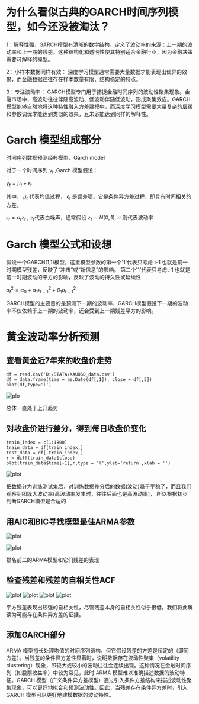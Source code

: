 # 为什么看似古典的GARCH时间序列模型，如今还没被淘汰？

1：解释性强，GARCH模型有清晰的数学结构，定义了波动率的来源：上一期的波动率和上一期的残差。这种结构化和透明性使其特别适合金融行业，因为金融决策需要可解释的模型。

2：小样本数据同样有效： 深度学习模型通常需要大量数据才能表现出优异的效果，而金融数据往往存在样本数量有限、结构稳定的特点。

3：专注波动率： GARCH模型专门用于捕捉金融时间序列的波动性聚集现象。金融市场中，高波动往往伴随高波动、低波动伴随低波动，形成聚集效应。GARCH模型能够自然地将这种特性融入方差建模中，而深度学习模型需要大量复杂的层级和参数调优才能达到类似的效果，且未必能达到同样的解释性。


# Garch 模型组成部分

时间序列数据预测经典模型，Garch model

对于一个时间序列 $y_t$ ,Garch 模型假设：

$y_t = \mu_t + \epsilon_t$

其中， $\mu_t$ 代表均值过程， $\epsilon_t$  是误差项，它是条件异方差过程，即具有时间相关的方差。

$\epsilon_t = \sigma_t z_t$ , $z_t$代表白噪声，通常假设 $z_t$ $\sim$  $N(0,1)$, $\sigma$ 则代表波动率

# Garch 模型公式和设想

假设一个GARCH(1,1)模型，这里模型参数的第一个'1'代表只考虑 t-1 也就是前一时期模型残差，反映了“冲击”或“新信息”的影响。 第二个'1'代表只考虑t-1 也就是前一时期波动的平方的影响，反映了波动的持久性或延续性

$\sigma^2_t = \alpha_0 + \alpha_1 \epsilon^2_{t-1} + \beta_1 \sigma^2_{t-1}$


GARCH模型的主要目的是预测下一期的波动率，GARCH模型假设下一期的波动率不仅依赖于上一期的波动率，还会受到上一期残差平方的影响。

# 黄金波动率分析预测

## 查看黄金近7年来的收盘价走势

```
df = read.csv('D:/STATA/XAUUSD_data.csv')
df = data.frame(time = as.Date(df[,1]), close = df[,5])
plot(df,type='l')
```
![plo](https://github.com/Tony980624/Time-series-forecasting/blob/main/file01/Rplt.png)

总体一直处于上升趋势

## 对收盘价进行差分，得到每日收盘价变化

```
train_index = c(1:1800)
train_data = df[train_index,]
test_data = df[-train_index,]
r = diff(train_data$close)
plot(train_data$time[-1],r,type = 'l',ylab='return',xlab = '')
```
![plot](https://github.com/Tony980624/Time-series-forecasting/blob/main/file01/Rplot01.png)

把数据分为训练测试集后，对训练数据差分后的数据(波动)趋于平稳了，而且我们观察到团簇大波动率(高波动率发生时，往往后面也是高波动率)， 所以根据初步判断GARCH模型是合适的

## 用AIC和BIC寻找模型最佳ARMA参数

![plot](https://github.com/Tony980624/Time-series-forecasting/blob/main/file01/Rplot.png)

![plot](https://github.com/Tony980624/Time-series-forecasting/blob/main/file01/Rplot02.png)

排名前二的ARMA模型和它们残差的表现



## 检查残差和残差的自相关性ACF

![plot](https://github.com/Tony980624/Time-series-forecasting/blob/main/file01/Rplot03.png)
![plot](https://github.com/Tony980624/Time-series-forecasting/blob/main/file01/Rplot04.png)
![plot](https://github.com/Tony980624/Time-series-forecasting/blob/main/file01/Rplot05.png)
![plot](https://github.com/Tony980624/Time-series-forecasting/blob/main/file01/Rplot06.png)


平方残差表现出较强的自相关性，尽管残差本身的自相关性似乎很低。我们将此解读为可能存在条件异方差的证据。

## 添加GARCH部分

ARMA 模型擅长处理均值的时间序列结构，但它假设残差的方差是恒定的（即同方差）。当残差的条件异方差性显著时，说明数据存在波动性聚集（volatility clustering）现象，即较大或较小的波动往往会连续出现。这种情况在金融时间序列（如股票收益率）中较为常见，此时 ARMA 模型难以准确描述数据的波动特征。GARCH 模型（广义条件异方差模型）通过引入条件方差结构来描述波动性聚集现象，可以更好地拟合和预测波动性。因此，当残差存在条件异方差时，引入 GARCH 模型可以更好地建模数据的波动特性。

